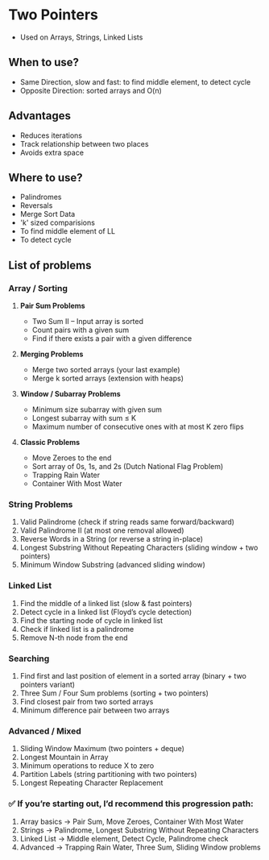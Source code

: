 # Two Pointers

- Used on Arrays, Strings, Linked Lists

## When to use?

- Same Direction, slow and fast: to find middle element, to detect cycle
- Opposite Direction: sorted arrays and O(n)

## Advantages

- Reduces iterations
- Track relationship between two places
- Avoids extra space

## Where to use?

- Palindromes
- Reversals
- Merge Sort Data
- 'k' sized comparisions
- To find middle element of LL
- To detect cycle

## List of problems

### Array / Sorting

1. **Pair Sum Problems**

   - Two Sum II – Input array is sorted
   - Count pairs with a given sum
   - Find if there exists a pair with a given difference

2. **Merging Problems**

   - Merge two sorted arrays (your last example)
   - Merge k sorted arrays (extension with heaps)

3. **Window / Subarray Problems**

   - Minimum size subarray with given sum
   - Longest subarray with sum ≤ K
   - Maximum number of consecutive ones with at most K zero flips

4. **Classic Problems**

   - Move Zeroes to the end
   - Sort array of 0s, 1s, and 2s (Dutch National Flag Problem)
   - Trapping Rain Water
   - Container With Most Water

### String Problems

1. Valid Palindrome (check if string reads same forward/backward)
2. Valid Palindrome II (at most one removal allowed)
3. Reverse Words in a String (or reverse a string in-place)
4. Longest Substring Without Repeating Characters (sliding window + two pointers)
5. Minimum Window Substring (advanced sliding window)

### Linked List

1. Find the middle of a linked list (slow & fast pointers)
2. Detect cycle in a linked list (Floyd’s cycle detection)
3. Find the starting node of cycle in linked list
4. Check if linked list is a palindrome
5. Remove N-th node from the end

### Searching

1. Find first and last position of element in a sorted array (binary + two pointers variant)
2. Three Sum / Four Sum problems (sorting + two pointers)
3. Find closest pair from two sorted arrays
4. Minimum difference pair between two arrays

### Advanced / Mixed

1. Sliding Window Maximum (two pointers + deque)
2. Longest Mountain in Array
3. Minimum operations to reduce X to zero
4. Partition Labels (string partitioning with two pointers)
5. Longest Repeating Character Replacement

### ✅ If you’re starting out, I’d recommend this **progression path**:

1. Array basics → Pair Sum, Move Zeroes, Container With Most Water
2. Strings → Palindrome, Longest Substring Without Repeating Characters
3. Linked List → Middle element, Detect Cycle, Palindrome check
4. Advanced → Trapping Rain Water, Three Sum, Sliding Window problems